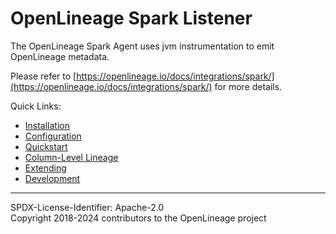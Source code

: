 # OpenLineage Spark Listener

The OpenLineage Spark Agent uses jvm instrumentation to emit OpenLineage metadata.

Please refer to [https://openlineage.io/docs/integrations/spark/](https://openlineage.io/docs/integrations/spark/) 
for more details. 

Quick Links:
 * [Installation](https://openlineage.io/docs/integrations/spark/installation)
 * [Configuration](https://openlineage.io/docs/integrations/spark/configuration)
 * [Quickstart](https://openlineage.io/docs/integrations/spark/quickstart/quickstart_local)
 * [Column-Level Lineage](https://openlineage.io/docs/integrations/spark/spark_column_lineage)
 * [Extending](https://openlineage.io/docs/integrations/spark/extending)
 * [Development](https://openlineage.io/docs/development/developing/spark/setup)

----
SPDX-License-Identifier: Apache-2.0\
Copyright 2018-2024 contributors to the OpenLineage project